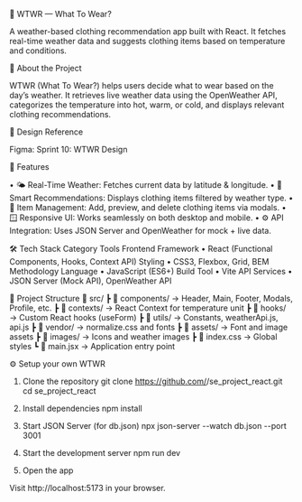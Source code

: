 🧥 WTWR — What To Wear?

A weather-based clothing recommendation app built with React.
It fetches real-time weather data and suggests clothing items based on temperature and conditions.

📌 About the Project

WTWR (What To Wear?) helps users decide what to wear based on the day’s weather.
It retrieves live weather data using the OpenWeather API, categorizes the temperature into hot, warm, or cold, and displays relevant clothing recommendations.

🎨 Design Reference

Figma: Sprint 10: WTWR Design

🚀 Features

• 🌤 Real-Time Weather: Fetches current data by latitude & longitude.
• 👕 Smart Recommendations: Displays clothing items filtered by weather type.
• 🧾 Item Management: Add, preview, and delete clothing items via modals.
• 🪟 Responsive UI: Works seamlessly on both desktop and mobile.
• ⚙️ API Integration: Uses JSON Server and OpenWeather for mock + live data.

🛠️ Tech Stack
Category	Tools
Frontend Framework • React (Functional Components, Hooks, Context API)
Styling •	CSS3, Flexbox, Grid, BEM Methodology
Language • JavaScript (ES6+)
Build Tool • Vite
API Services • JSON Server (Mock API), OpenWeather API

🧩 Project Structure
📂 src/
 ┣ 📁 components/        → Header, Main, Footer, Modals, Profile, etc.
 ┣ 📁 contexts/          → React Context for temperature unit
 ┣ 📁 hooks/             → Custom React hooks (useForm)
 ┣ 📁 utils/             → Constants, weatherApi.js, api.js
 ┣ 📁 vendor/            → normalize.css and fonts
 ┣ 📁 assets/            → Font and image assets
 ┣ 📁 images/            → Icons and weather images
 ┣ 📄 index.css          → Global styles
 ┗ 📄 main.jsx           → Application entry point

⚙️ Setup your own WTWR

1. Clone the repository
git clone https://github.com/<your-username>/se_project_react.git
cd se_project_react

2. Install dependencies
npm install

3. Start JSON Server (for db.json)
npx json-server --watch db.json --port 3001

4. Start the development server
npm run dev

5. Open the app

Visit http://localhost:5173 in your browser.